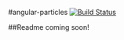 #angular-particles [![Build Status](https://travis-ci.org/nisheed2440/angular-particles.svg?branch=master)](https://travis-ci.org/nisheed2440/angular-particles)

##Readme coming soon!
